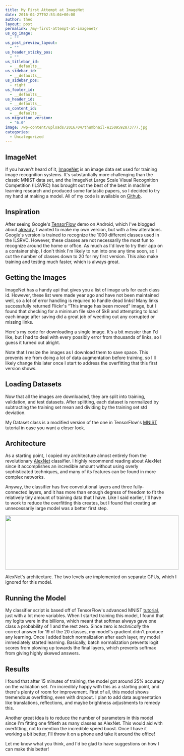 ```yaml
---
title: My First Attempt at ImageNet
date: 2016-04-27T02:53:04+00:00
author: theo
layout: post
permalink: /my-first-attempt-at-imagenet/
us_og_image:
  - ""
us_post_preview_layout:
  - ""
us_header_sticky_pos:
  - ""
us_titlebar_id:
  - __defaults__
us_sidebar_id:
  - __defaults__
us_sidebar_pos:
  - right
us_footer_id:
  - __defaults__
us_header_id:
  - __defaults__
us_content_id:
  - __defaults__
us_migration_version:
  - "6.0"
image: /wp-content/uploads/2016/04/thumbnail-e1509592873777.jpg
categories:
  - Uncategorized
---
```

## **ImageNet**

If you haven't heard of it, [ImageNet](http://image-net.org/) is an image data set used for training image recognition systems. It's substantially more challenging than the classic MNIST data set, and the ImageNet Large Scale Visual Recognition Competition (ILSVRC) has brought out the best of the best in machine learning research and produced some fantastic papers, so I decided to try my hand at making a model. All of my code is available on [Github](https://github.com/TheoKanning/ImageNet-Classifier).

## **Inspiration**

After seeing Google's [TensorFlow](https://www.tensorflow.org/) demo on Android, which I've blogged about [already](https://theokanning.com/////building-the-tensorflow-android-demo/), I wanted to make my own version, but with a few alterations. Google's version is trained to recognize the 1000 different classes used in the ILSRVC. However, these classes are not necessarily the most fun to recognize around the home or office. As much as I'd love to try their app on a container ship, I don't think I'm likely to run into one any time soon, so I cut the number of classes down to 20 for my first version. This also make training and testing much faster, which is always great.

## **Getting the Images**

ImageNet has a handy api that gives you a list of image urls for each class id. However, these list were made year ago and have not been maintained well, so a lot of error handling is required to handle dead links! Many links successfully returned Flickr's &#8220;This image has been moved&#8221; image, but I found that checking for a minimum file size of 5kB and attempting to load each image after saving did a great job of weeding out any corrupted or missing links.

Here's my code for downloading a single image. It's a bit messier than I'd like, but I had to deal with every possibly error from thousands of links, so I guess it turned out alright.

<div class="gist-oembed" data-gist="986e83af3e640ec57dc7b84c8d097f5c.json" data-ts="8">
</div>

Note that I resize the images as I download them to save space. This prevents me from doing a lot of data augmentation before training, so I'll likely change this later once I start to address the overfitting that this first version shows.

## **Loading Datasets**

Now that all the images are downloaded, they are split into training, validation, and test datasets. After splitting, each dataset is normalized by subtracting the training set mean and dividing by the training set std deviation.

My Dataset class is a modified version of the one in TensorFlow's [MNIST](https://www.tensorflow.org/versions/r0.8/tutorials/mnist/beginners/index.html) tutorial in case you want a closer look.

## **Architecture**

As a starting point, I copied my architecture almost entirely from the revolutionary [AlexNet](https://papers.nips.cc/paper/4824-imagenet-classification-with-deep-convolutional-neural-networks.pdf) classifier. I highly recommend reading about AlexNet since it accomplishes an incredible amount without using overly sophisticated techniques, and many of its features can be found in more complex networks.

Anyway, the classifier has five convolutional layers and three fully-connected layers, and it has more than enough degress of freedom to fit the relatively tiny amount of training data that I have. Like I said earlier, I'll have to work to reduce the overfitting this creates, but I found that creating an unnecessarily large model was a better first step.

<div style="width: 560px" class="wp-caption aligncenter">
  <img class="" src="https://i1.wp.com/www.eecs.berkeley.edu/~shhuang/img/alexnet_small.png?resize=550%2C172" width="550" height="172" data-recalc-dims="1" />
  
  <p class="wp-caption-text">
    AlexNet's architecture. The two levels are implemented on separate GPUs, which I ignored for this model.
  </p>
</div>

## **Running the Model**

My classifier script is based off of TensorFlow's advanced MNIST [tutorial](https://www.tensorflow.org/versions/r0.8/tutorials/mnist/pros/index.html#deep-mnist-for-experts), just with a lot more variables. When I started training this model, I found that my logits were in the billions, which meant that softmax always gave one class a probability of 1 and the rest zero. Since zero is _technically_ the correct answer for 19 of the 20 classes, my model's gradient didn't produce any learning. Once I added batch normalization after each layer, my model immediately started learning. Basically, batch normalization prevents logit scores from plowing up towards the final layers, which prevents softmax from giving highly skewed answers.

## **Results**

I found that after 15 minutes of training, the model got around 25% accuracy on the validation set. I'm incredibly happy with this as a starting point, and there's plenty of room for improvement. First of all, this model shows tremendous overfitting, even with dropout. I plan to add data augmentation like translations, reflections, and maybe brightness adjustments to remedy this.

Another great idea is to reduce the number of parameters in this model since I'm fitting one fiftieth as many classes as AlexNet. This would aid with overfitting, not to mention the incredible speed boost. Once I have it working a bit better, I'll throw it on a phone and take it around the office!

Let me know what you think, and I'd be glad to have suggestions on how I can make this better!